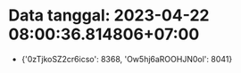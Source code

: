 # Data tanggal: 2023-04-22 08:00:36.814806+07:00

* {'0zTjkoSZ2cr6icso': 8368, 'Ow5hj6aROOHJN0ol': 8041}

